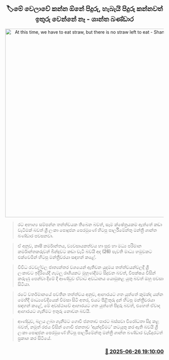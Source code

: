 <p align='center'><b><h2 align='center' title='At this time, we have to eat straw, but there is no straw left to eat - Shantha Bandara'>🏷මේ වෙලාවේ කන්න ඕනේ පිදුරු, හැබැයි පිදුරු කන්නවත් ඉතුරු වෙන්නේ නෑ - ශාන්ත බණ්ඩාර</h2></b></p>
<p align='center'><img src='https://helakuru.sgp1.cdn.digitaloceanspaces.com/esana/images/lib/shantha-bandara-archived.jpg' width='600' alt='At this time, we have to eat straw, but there is no straw left to eat - Shantha Bandara'></p>

> රට අභාග්‍ය සම්පන්න තත්ත්වයක තිබෙන බවත්, සෑම ක්ෂේත්‍රයකම ඇත්තේ කඩා වැටීමක් බවත් ශ්‍රී ලංකා පොදුජන පෙරමුණේ හිටපු පාර්ලිමේන්තු මන්ත්‍රී ශාන්ත බණ්ඩාර පවසනවා.

> ඒ අනුව, කෘෂි කර්මාන්තය, ව්‍යවසායකත්වය හා සුළු හා මධ්‍ය පරිමාන කර්මාන්තකරුවන් බින්දුවට කඩා වැටී බවයි අද (26) පැවති මාධ්‍ය හමුවකට එක්වෙමින් හිටපු මන්ත්‍රීවරයා සඳහන් කළේ.

> විවිධ රටවල්වල ජාත්‍යන්තර වශයෙන් ඇතිවන යුදමය තත්ත්වයන්වලදී ශ්‍රි ලංකාවට ඉදිරියේදී ගැටලු රාශියකට මුහුණදීමට සිදුවන බවත්, විපක්ෂය විසින් කරුණු පෙන්වා දීමේ දී ආණ්ඩුව ඒවාට අවධානය යොමුකළ යුතු බවත් ඔහු පවසා සිටියා.

> රටේ වර්තමානයේ පවතින තත්ත්වය අනුව, ආහාරයට ගත යුත්තේ කුමක්ද යන්න මෙහිදී මාධ්‍යවේදියෙක් විමසා සිටි අතර, එයට පිළිතුරු දුන් හිටපු මන්ත්‍රීවරයා සඳහන් ‍කළේ, මේ අවස්ථාවේ ආහාරයට ගත යුත්තේ පිදුරු බවත්, එහෙත් ඒවාද ආහාරයට ගැනීමට ඉතුරු නොවන බවයි.

> ආණ්ඩුව, බලය ලබා ගැනීමට ගොවි ජනතාව පාරට බස්සවා විරෝධතා සිදු කළ බවත්, නමුත් ර‍ජය විසින් ගොවි ජනතාව ‘ඇන්දවීමට’ කටයුතු කර ඇති බවයි ශ්‍රී ලංකා පොදුජන පෙරමුණේ හිටපු පාර්ලිමේන්තු මන්ත්‍රී ශාන්ත බණ්ඩාර වැඩිදුරටත් ප්‍රකාශ කර සිටියේ.



<h3 align='right'><a href='https://www.helakuru.lk/esana/p/111380/'>📅 2025-06-26 19:10:00</a></h3>
